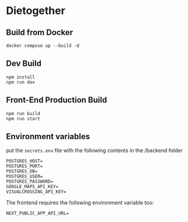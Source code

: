 # Dietogether
## Build from Docker
```
docker compose up --build -d
```
## Dev Build
```
npm install
npm run dev
```
## Front-End Production Build
```
npm run build
npm run start
```

## Environment variables
put the `secrets.env` file with the following contents in the /backend folder

```env
POSTGRES_HOST=
POSTGRES_PORT=
POSTGRES_DB=
POSTGRES_USER=
POSTGRES_PASSWORD=
GOOGLE_MAPS_API_KEY=
VISUALCROSSING_API_KEY=
```

The frontend requires the following environment variable too:

```env
NEXT_PUBLIC_APP_API_URL=
```
